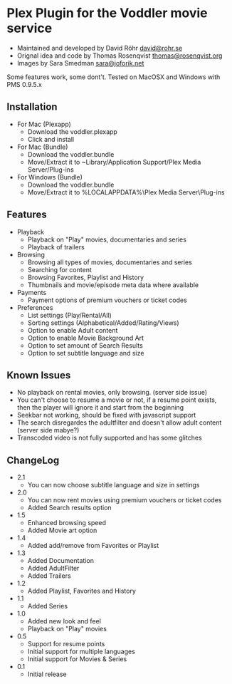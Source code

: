 # Plex Plugin for the Voddler movie service 

* Maintained and developed by David Röhr <david@rohr.se> 
* Orignal idea and code by Thomas Rosenqvist <thomas@rosenqvist.org> 
* Images by Sara Smedman <sara@joforik.net> 

Some features work, some dont't. Tested on MacOSX and Windows with PMS 0.9.5.x

## Installation
* For Mac (Plexapp)
    * Download the voddler.plexapp
    * Click and install
* For Mac (Bundle)
    * Download the voddler.bundle
    * Move/Extract it to ~Library/Application Support/Plex Media Server/Plug-ins
* For Windows (Bundle)
    * Download the voddler.bundle
    * Move/Extract it to %LOCALAPPDATA%\Plex Media Server\Plug-ins

## Features

* Playback
    * Playback on "Play" movies, documentaries and series
    * Playback of trailers
* Browsing
    * Browsing all types of movies, documentaries and series
    * Searching for content
    * Browsing Favorites, Playlist and History
    * Thumbnails and movie/episode meta data where available
* Payments
    * Payment options of premium vouchers or ticket codes
* Preferences
    * List settings (Play/Rental/All) 
    * Sorting settings (Alphabetical/Added/Rating/Views) 
    * Option to enable Adult content 
    * Option to enable Movie Background Art 
    * Option to set amount of Search Results
    * Option to set subtitle language and size

## Known Issues

* No playback on rental movies, only browsing. (server side issue)
* You can't choose to resume a movie or not, if a resume point exists, then the player will ignore it and start from the beginning
* Seekbar not working, should be fixed with javascript support
* The search disregardes the adultfilter and doesn't allow adult content (server side mabye?)
* Transcoded video is not fully supported and has some glitches

## ChangeLog

* 2.1
    * You can now choose subtitle language and size in settings
* 2.0
    * You can now rent movies using premium vouchers or ticket codes
    * Added Search results option
* 1.5
    * Enhanced browsing speed
    * Added Movie art option
* 1.4
    * Added add/remove from Favorites or Playlist
* 1.3
    * Added Documentation
    * Added AdultFilter
    * Added Trailers
* 1.2
    * Added Playlist, Favorites and History
* 1.1
    * Added Series
* 1.0
    * Added new look and feel
    * Playback on "Play" movies
* 0.5
    * Support for resume points
    * Initial support for multiple languages
    * Initial support for Movies & Series
* 0.1
    * Initial release
